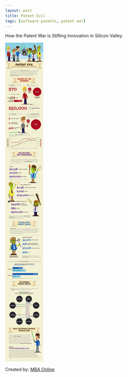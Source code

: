 ```yaml
---
layout: post
title: Patent Evil
tags: [software patents, patent war]
---
```


How the Patent War is Stifling Innovation in Silicon Valley.

<a href="http://www.mbaonline.com/patents/"><img src="/images/2011/patent-evil.jpg" alt="Patent Evil" border="0" /></a>

Created by: <a href="http://www.mbaonline.com/">MBA Online</a>

